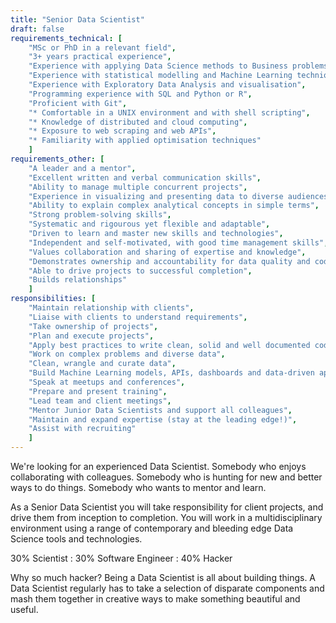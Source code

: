 ```yaml
---
title: "Senior Data Scientist"
draft: false
requirements_technical: [
	"MSc or PhD in a relevant field",
	"3+ years practical experience",
	"Experience with applying Data Science methods to Business problems",
	"Experience with statistical modelling and Machine Learning techniques",
	"Experience with Exploratory Data Analysis and visualisation",
	"Programming experience with SQL and Python or R",
	"Proficient with Git",
	"* Comfortable in a UNIX environment and with shell scripting",
	"* Knowledge of distributed and cloud computing",
	"* Exposure to web scraping and web APIs",
	"* Familiarity with applied optimisation techniques"
	]
requirements_other: [
	"A leader and a mentor",
	"Excellent written and verbal communication skills",
	"Ability to manage multiple concurrent projects",
	"Experience in visualizing and presenting data to diverse audiences",
	"Ability to explain complex analytical concepts in simple terms",
	"Strong problem-solving skills",
	"Systematic and rigourous yet flexible and adaptable",
	"Driven to learn and master new skills and technologies",
	"Independent and self-motivated, with good time management skills",
	"Values collaboration and sharing of expertise and knowledge",
	"Demonstrates ownership and accountability for data quality and code",
	"Able to drive projects to successful completion",
	"Builds relationships"
	]
responsibilities: [
	"Maintain relationship with clients",
	"Liaise with clients to understand requirements",
	"Take ownership of projects",
	"Plan and execute projects",
	"Apply best practices to write clean, solid and well documented code",
	"Work on complex problems and diverse data",
	"Clean, wrangle and curate data",
	"Build Machine Learning models, APIs, dashboards and data-driven apps",
	"Speak at meetups and conferences",
	"Prepare and present training",
	"Lead team and client meetings",
	"Mentor Junior Data Scientists and support all colleagues",
	"Maintain and expand expertise (stay at the leading edge!)",
	"Assist with recruiting"
	]
---
```


We're looking for an experienced Data Scientist. Somebody who enjoys collaborating with colleagues. Somebody who is hunting for new and better ways to do things. Somebody who wants to mentor and learn.

As a Senior Data Scientist you will take responsibility for client projects, and drive them from inception to completion. You will work in a multidisciplinary environment using a range of contemporary and bleeding edge Data Science tools and technologies.

<p class="lead">30% Scientist : 30% Software Engineer : 40% Hacker</p>

Why so much hacker? Being a Data Scientist is all about building things. A Data Scientist regularly has to take a selection of disparate components and mash them together in creative ways to make something beautiful and useful.
